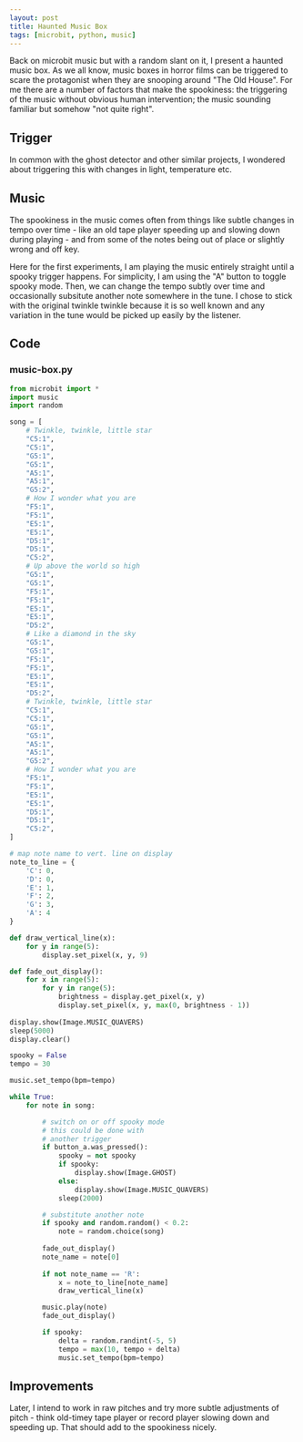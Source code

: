 ```yaml
---
layout: post
title: Haunted Music Box
tags: [microbit, python, music]
---
```


Back on microbit music but with a random slant on it, I present a haunted music box. As we all know, music boxes in horror films
can be triggered to scare the protagonist when they are snooping around "The Old House". For me there are a number of factors that 
make the spookiness: the triggering of the music without obvious human intervention; the music sounding familiar but somehow "not 
quite right".

## Trigger

In common with the ghost detector and other similar projects, I wondered about triggering this with changes in light, temperature etc. 

## Music

The spookiness in the music comes often from things like subtle changes in tempo over time - like an old tape player speeding up and slowing 
down during playing - and from some of the notes being out of place or slightly wrong and off key. 

Here for the first experiments, I am playing the music entirely straight until a spooky trigger happens. For simplicity, I am 
using the "A" button to toggle spooky mode. Then, we can change the tempo subtly 
over time and occasionally subsitute another note somewhere in the tune. I chose to stick with the original twinkle twinkle because it is 
so well known and any variation in the tune would be picked up easily by the listener.

## Code

### music-box.py

```python
from microbit import *
import music
import random 

song = [
    # Twinkle, twinkle, little star
    "C5:1",
    "C5:1",
    "G5:1",
    "G5:1",
    "A5:1",
    "A5:1",
    "G5:2",
    # How I wonder what you are
    "F5:1",
    "F5:1",
    "E5:1",
    "E5:1",
    "D5:1",
    "D5:1",
    "C5:2",
    # Up above the world so high
    "G5:1",
    "G5:1",
    "F5:1",
    "F5:1",
    "E5:1",
    "E5:1",
    "D5:2",
    # Like a diamond in the sky
    "G5:1",
    "G5:1",
    "F5:1",
    "F5:1",
    "E5:1",
    "E5:1",
    "D5:2",
    # Twinkle, twinkle, little star
    "C5:1",
    "C5:1",
    "G5:1",
    "G5:1",
    "A5:1",
    "A5:1",
    "G5:2",
    # How I wonder what you are
    "F5:1",
    "F5:1",
    "E5:1",
    "E5:1",
    "D5:1",
    "D5:1",
    "C5:2",
]

# map note name to vert. line on display
note_to_line = {
    'C': 0,
    'D': 0,
    'E': 1,
    'F': 2,
    'G': 3,
    'A': 4
}

def draw_vertical_line(x):
    for y in range(5):
        display.set_pixel(x, y, 9)

def fade_out_display():
    for x in range(5):
        for y in range(5):
            brightness = display.get_pixel(x, y)
            display.set_pixel(x, y, max(0, brightness - 1))
            
display.show(Image.MUSIC_QUAVERS)
sleep(5000)
display.clear()

spooky = False
tempo = 30

music.set_tempo(bpm=tempo)

while True:
    for note in song:

        # switch on or off spooky mode
        # this could be done with 
        # another trigger
        if button_a.was_pressed():
            spooky = not spooky
            if spooky:
                display.show(Image.GHOST)
            else:
                display.show(Image.MUSIC_QUAVERS)
            sleep(2000)

        # substitute another note
        if spooky and random.random() < 0.2:
            note = random.choice(song)
            
        fade_out_display()
        note_name = note[0]
            
        if not note_name == 'R':
            x = note_to_line[note_name]
            draw_vertical_line(x)

        music.play(note)
        fade_out_display()

        if spooky:
            delta = random.randint(-5, 5)
            tempo = max(10, tempo + delta)
            music.set_tempo(bpm=tempo)

```

## Improvements 

Later, I intend to work in raw pitches and try more subtle adjustments of pitch - think old-timey tape player 
or record player slowing down and speeding up. That should add to the spookiness nicely.
